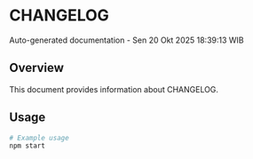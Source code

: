 # CHANGELOG

Auto-generated documentation - Sen 20 Okt 2025 18:39:13 WIB

## Overview

This document provides information about CHANGELOG.

## Usage

```bash
# Example usage
npm start
```
